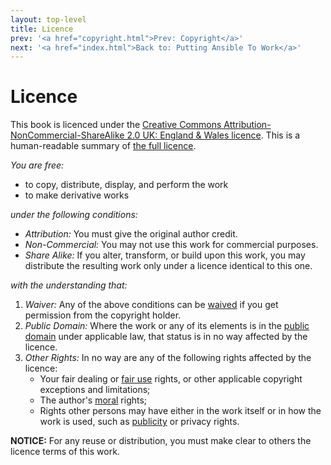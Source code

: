 ```yaml
---
layout: top-level
title: Licence
prev: '<a href="copyright.html">Prev: Copyright</a>'
next: '<a href="index.html">Back to: Putting Ansible To Work</a>'
---
```


# Licence

This book is licenced under the [Creative Commons Attribution-NonCommercial-ShareAlike 2.0 UK: England & Wales licence](http://creativecommons.org/licenses/by-nc-sa/2.0/uk/).  This is a human-readable summary of [the full licence](http://creativecommons.org/licenses/by-nc-sa/2.0/uk/legalcode).

_You are free:_

* to copy, distribute, display, and perform the work
* to make derivative works

_under the following conditions:_

* _Attribution:_ You must give the original author credit.
* _Non-Commercial:_ You may not use this work for commercial purposes.
* _Share Alike:_ If you alter, transform, or build upon this work, you may distribute the resulting work only under a licence identical to this one.

_with the understanding that:_

1. _Waiver:_ Any of the above conditions can be [waived](http://wiki.creativecommons.org/Frequently_Asked_Questions#Can_I_change_the_terms_of_a_CC_license_or_waive_some_of_its_conditions.3F) if you get permission from the copyright holder.
1. _Public Domain:_ Where the work or any of its elements is in the [public domain](http://wiki.creativecommons.org/Public_domain) under applicable law, that status is in no way affected by the licence.
1. _Other Rights:_ In no way are any of the following rights affected by the licence:
    - Your fair dealing or [fair use](http://wiki.creativecommons.org/Frequently_Asked_Questions#Do_Creative_Commons_licenses_affect_fair_use.2C_fair_dealing_or_other_exceptions_to_copyright.3F) rights, or other applicable copyright exceptions and limitations;
    - The author's [moral](http://wiki.creativecommons.org/Frequently_Asked_Questions#I_don.E2.80.99t_like_the_way_a_person_has_used_my_work_in_a_derivative_work_or_included_it_in_a_collective_work.3B_what_can_I_do.3F) rights;
    - Rights other persons may have either in the work itself or in how the work is used, such as [publicity](http://wiki.creativecommons.org/Frequently_Asked_Questions#When_are_publicity_rights_relevant.3F) or privacy rights.

__NOTICE:__ For any reuse or distribution, you must make clear to others the licence terms of this work.
